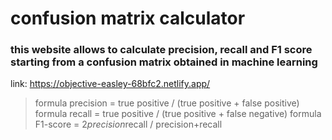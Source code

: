 # confusion matrix calculator

### this website allows to calculate precision, recall and F1 score starting from a confusion matrix obtained in machine learning

link: <https://objective-easley-68bfc2.netlify.app/>

> formula precision = true positive / (true positive + false positive)
> formula recall = true positive / (true positive + false negative)
> formula F1-score = 2*precision*recall / precision+recall
